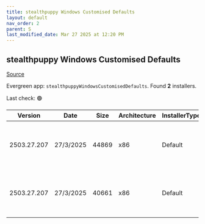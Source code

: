 ```yaml
---
title: stealthpuppy Windows Customised Defaults
layout: default
nav_order: 2
parent: S
last_modified_date: Mar 27 2025 at 12:20 PM
---
```


## stealthpuppy Windows Customised Defaults

[Source](https://stealthpuppy.com/image-customise/)

Evergreen app: `stealthpuppyWindowsCustomisedDefaults`. Found **2** installers.

Last check: 🟢

| Version     | Date      | Size  | Architecture | InstallerType | Type      | URI                                                                                                                                                                                                                  |
| ----------- | --------- | ----- | ------------ | ------------- | --------- | -------------------------------------------------------------------------------------------------------------------------------------------------------------------------------------------------------------------- |
| 2503.27.207 | 27/3/2025 | 44869 | x86          | Default       | intunewin | [https://github.com/aaronparker/image-customise/releases/download/v2503.27.207/Install-Defaults.intunewin](https://github.com/aaronparker/image-customise/releases/download/v2503.27.207/Install-Defaults.intunewin) |
| 2503.27.207 | 27/3/2025 | 40661 | x86          | Default       | zip       | [https://github.com/aaronparker/image-customise/releases/download/v2503.27.207/image-customise.zip](https://github.com/aaronparker/image-customise/releases/download/v2503.27.207/image-customise.zip)               |
